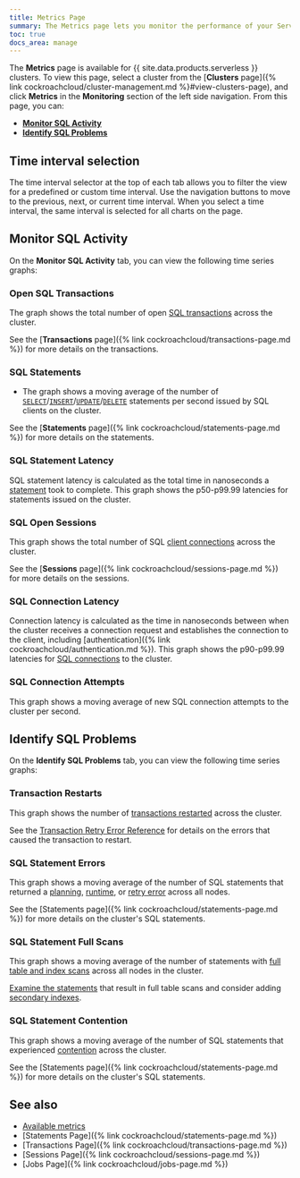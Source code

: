 ```yaml
---
title: Metrics Page
summary: The Metrics page lets you monitor the performance of your Serverless cluster's SQL queries.
toc: true
docs_area: manage
---
```


The **Metrics** page is available for {{ site.data.products.serverless }} clusters. To view this page, select a cluster from the [**Clusters** page]({% link cockroachcloud/cluster-management.md %}#view-clusters-page), and click **Metrics** in the **Monitoring** section of the left side navigation. From this page, you can:

- [**Monitor SQL Activity**](#monitor-sql-activity)
- [**Identify SQL Problems**](#identify-sql-problems)

## Time interval selection

The time interval selector at the top of each tab allows you to filter the view for a predefined or custom time interval. Use the navigation buttons to move to the previous, next, or current time interval. When you select a time interval, the same interval is selected for all charts on the page.

## Monitor SQL Activity

On the **Monitor SQL Activity** tab, you can view the following time series graphs:

### Open SQL Transactions

The graph shows the total number of open [SQL transactions](../{{site.versions["stable"]}}/transactions.html) across the cluster.

See the [**Transactions** page]({% link cockroachcloud/transactions-page.md %}) for more details on the transactions.

### SQL Statements

- The graph shows a moving average of the number of [`SELECT`](../{{site.versions["stable"]}}/selection-queries.html)/[`INSERT`](../{{site.versions["stable"]}}/insert.html)/[`UPDATE`](../{{site.versions["stable"]}}/update.html)/[`DELETE`](../{{site.versions["stable"]}}/delete.html) statements per second issued by SQL clients on the cluster.

See the [**Statements** page]({% link cockroachcloud/statements-page.md %}) for more details on the statements.

### SQL Statement Latency

SQL statement latency is calculated as the total time in nanoseconds a [statement](../{{site.versions["stable"]}}/sql-statements.html) took to complete. This graph shows the p50-p99.99 latencies for statements issued on the cluster.

### SQL Open Sessions

This graph shows the total number of SQL [client connections](../{{site.versions["stable"]}}/show-sessions.html) across the cluster.

See the [**Sessions** page]({% link cockroachcloud/sessions-page.md %}) for more details on the sessions.

### SQL Connection Latency

Connection latency is calculated as the time in nanoseconds between when the cluster receives a connection request and establishes the connection to the client, including [authentication]({% link cockroachcloud/authentication.md %}). This graph shows the p90-p99.99 latencies for [SQL connections](../{{site.versions["stable"]}}/show-sessions.html) to the cluster.

### SQL Connection Attempts

This graph shows a moving average of new SQL connection attempts to the cluster per second.

## Identify SQL Problems

On the **Identify SQL Problems** tab, you can view the following time series graphs:

### Transaction Restarts

This graph shows the number of [transactions restarted](../{{site.versions["stable"]}}/common-errors.html#restart-transaction) across the cluster.

See the [Transaction Retry Error Reference](../{{site.versions["stable"]}}/transaction-retry-error-reference.html) for details on the errors that caused the transaction to restart.

### SQL Statement Errors

This graph shows a moving average of the number of SQL statements that returned a [planning](../{{site.versions["stable"]}}/architecture/sql-layer.html#sql-parser-planner-executor), [runtime](../{{site.versions["stable"]}}/architecture/sql-layer.html#sql-parser-planner-executor), or [retry error](../{{site.versions["stable"]}}/transactions.html#error-handling) across all nodes.

See the [Statements page]({% link cockroachcloud/statements-page.md %}) for more details on the cluster's SQL statements.

### SQL Statement Full Scans 

This graph shows a moving average of the number of statements with [full table and index scans](../{{site.versions["stable"]}}/show-full-table-scans.html) across all nodes in the cluster.

[Examine the statements](../{{site.versions["stable"]}}/sql-tuning-with-explain.html) that result in full table scans and consider adding [secondary indexes](../{{site.versions["stable"]}}/schema-design-indexes.html#create-a-secondary-index).

### SQL Statement Contention 

This graph shows a moving average of the number of SQL statements that experienced [contention](../{{site.versions["stable"]}}/performance-best-practices-overview.html#transaction-contention) across the cluster.

See the [Statements page]({% link cockroachcloud/statements-page.md %}) for more details on the cluster's SQL statements.

## See also

- [Available metrics](../{{site.versions["stable"]}}/ui-custom-chart-debug-page.html?filters=metric-names-serverless#available-metrics)
- [Statements Page]({% link cockroachcloud/statements-page.md %})
- [Transactions Page]({% link cockroachcloud/transactions-page.md %})
- [Sessions Page]({% link cockroachcloud/sessions-page.md %})
- [Jobs Page]({% link cockroachcloud/jobs-page.md %})
